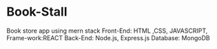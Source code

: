 
# Book-Stall
Book store app using mern stack
Front-End: HTML ,CSS, JAVASCRIPT, 
Frame-work:REACT
Back-End: Node.js, Express.js
Database: MongoDB
